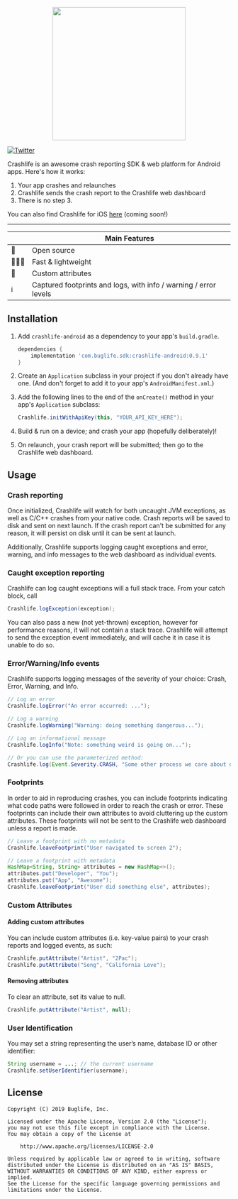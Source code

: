<p align="center">
	<img src="https://ds9bjnn93rsnp.cloudfront.net/assets/temp/crashlife_logo_github-45fd44376f131c331d787105fbe6814d5c3e9149372d0a26b891924cefa08032.png" width=300 />
</p>

[![Twitter](https://img.shields.io/badge/twitter-@BuglifeApp-blue.svg)](https://twitter.com/buglifeapp)

Crashlife is an awesome crash reporting SDK & web platform for Android apps. Here's how it works:

1. Your app crashes and relaunches
2. Crashlife sends the crash report to the Crashlife web dashboard
3. There is no step 3.

You can also find Crashlife for iOS [here](https://github.com/buglife/crashlife-ios) (coming soon!)


---

|   | Main Features |
|---|---------------|
| 📖 | Open source |
| 🏃🏽‍♀️ | Fast & lightweight |
| 📜 | Custom attributes  |
| ℹ️ | Captured footprints and logs, with info / warning / error levels |

## Installation

1. Add `crashlife-android` as a dependency to your app's `build.gradle`.

	```groovy
	dependencies {
		implementation 'com.buglife.sdk:crashlife-android:0.9.1'
	}
	```

2. Create an `Application` subclass in your project if you don't already have one. (And don't forget to add it to your app's `AndroidManifest.xml`.)

3. Add the following lines to the end of the `onCreate()` method in your app's `Application` subclass:
	
	```java
	Crashlife.initWithApiKey(this, "YOUR_API_KEY_HERE");
	```

4. Build & run on a device; and crash your app (hopefully deliberately)!

5. On relaunch, your crash report will be submitted; then go to the Crashlife web dashboard. 

## Usage

### Crash reporting

Once initialized, Crashlife will watch for both uncaught JVM exceptions, as well as C/C++ crashes from your native code. Crash reports will be saved to disk and sent on next launch. If the crash report can't be submitted for any reason, it will persist on disk until it can be sent at launch.

Additionally, Crashlife supports logging caught exceptions and error, warning, and info messages to the web dashboard as individual events. 


### Caught exception reporting

Crashlife can log caught exceptions will a full stack trace. From your catch block, call

```java
Crashlife.logException(exception);
```

You can also pass a new (not yet-thrown) exception, however for performance reasons, it will not contain a stack trace. Crashlife will attempt to send the exception event immediately, and will cache it in case it is unable to do so. 

### Error/Warning/Info events

Crashlife supports logging messages of the severity of your choice: Crash, Error, Warning, and Info.

```java
// Log an error
Crashlife.logError("An error occurred: ...");

// Log a warning
Crashlife.logWarning("Warning: doing something dangerous...");

// Log an informational message
Crashlife.logInfo("Note: something weird is going on...");

// Or you can use the parameterized method:
Crashlife.log(Event.Severity.CRASH, "Some other process we care about died.");
```

### Footprints

In order to aid in reproducing crashes, you can include footprints indicating what code paths were followed in order to reach the crash or error. These footprints can include their own attributes to avoid cluttering up the custom attributes. These footprints will not be sent to the Crashlife web dashboard unless a report is made. 

```java
// Leave a footprint with no metadata
Crashlife.leaveFootprint("User navigated to screen 2");

// Leave a footprint with metadata
HashMap<String, String> attributes = new HashMap<>();
attributes.put("Developer", "You");
attributes.put("App", "Awesome");
Crashlife.leaveFootprint("User did something else", attributes);
```

### Custom Attributes

#### Adding custom attributes

You can include custom attributes (i.e. key-value pairs) to your crash reports and logged events, as such:

```java
Crashlife.putAttribute("Artist", "2Pac");
Crashlife.putAttribute("Song", "California Love");
```

#### Removing attributes

To clear an attribute, set its value to null.

```java
Crashlife.putAttribute("Artist", null);
```


### User Identification

You may set a string representing the user’s name, database ID or other identifier:

```java
String username = ...; // the current username
Crashlife.setUserIdentifier(username);
```


## License

```
Copyright (C) 2019 Buglife, Inc.

Licensed under the Apache License, Version 2.0 (the "License");
you may not use this file except in compliance with the License.
You may obtain a copy of the License at

    http://www.apache.org/licenses/LICENSE-2.0
    
Unless required by applicable law or agreed to in writing, software
distributed under the License is distributed on an "AS IS" BASIS,
WITHOUT WARRANTIES OR CONDITIONS OF ANY KIND, either express or implied.
See the License for the specific language governing permissions and
limitations under the License.
```

